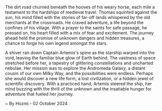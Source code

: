 
The dirt road churned beneath the hooves of his weary horse, each mile a testament to the hardships of medieval travel. Thomas squinted against the sun, his mind filled with the stories of far-off lands whispered by the old merchants at the crossroads. He craved adventure, a life beyond the confines of his village. With a prayer to the saints for safe passage, he pressed on, his heart filled with a mix of fear and excitement. The journey ahead held the promise of unknown dangers and hidden treasures, a chance to forge his own legend amongst the stars. 

A shiver ran down Captain Artemis's spine as the starship warped into the void, leaving the familiar blue glow of Earth behind. The vastness of space stretched before her, a tapestry of glittering constellations and uncharted nebulae. Her mission was to explore the Andromeda Galaxy, a distant cousin of our own Milky Way, and the possibilities were endless. Perhaps she would discover a new life form, a lost civilization, or a hidden jewel of scientific discovery. With a practiced hand, Artemis steered the ship, her mind buzzing with the thrill of the unknown and the insatiable hunger for adventure that fueled her journey. 

~ By Hozmi - 02 October 2024

